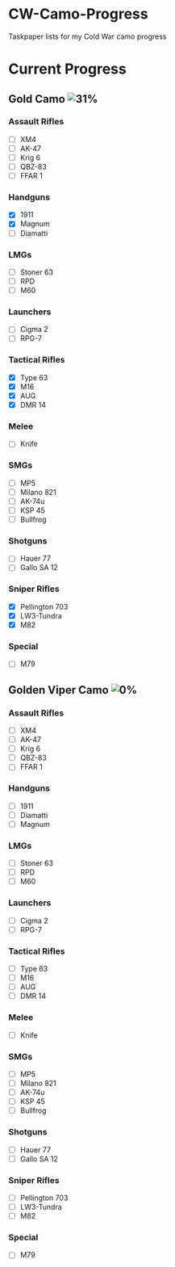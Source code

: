 # CW-Camo-Progress
Taskpaper lists for my Cold War camo progress


# Current Progress
## Gold Camo ![31%](https://progress-bar.dev/31/?width=200&color=babaca)
### Assault Rifles
- [ ] XM4
- [ ] AK-47
- [ ] Krig 6
- [ ] QBZ-83
- [ ] FFAR 1
### Handguns
- [x] 1911
- [x] Magnum
- [ ] Diamatti
### LMGs
- [ ] Stoner 63
- [ ] RPD
- [ ] M60
### Launchers
- [ ] Cigma 2
- [ ] RPG-7
### Tactical Rifles
- [x] Type 63
- [x] M16
- [x] AUG
- [x] DMR 14
### Melee
- [ ] Knife
### SMGs
- [ ] MP5
- [ ] Milano 821
- [ ] AK-74u
- [ ] KSP 45
- [ ] Bullfrog
### Shotguns
- [ ] Hauer 77
- [ ] Gallo SA 12
### Sniper Rifles
- [x] Pellington 703
- [x] LW3-Tundra
- [x] M82
### Special
- [ ] M79



## Golden Viper Camo ![0%](https://progress-bar.dev/0/?width=200&color=babaca)
### Assault Rifles
- [ ] XM4
- [ ] AK-47
- [ ] Krig 6
- [ ] QBZ-83
- [ ] FFAR 1
### Handguns
- [ ] 1911
- [ ] Diamatti
- [ ] Magnum
### LMGs
- [ ] Stoner 63
- [ ] RPD
- [ ] M60
### Launchers
- [ ] Cigma 2
- [ ] RPG-7
### Tactical Rifles
- [ ] Type 63
- [ ] M16
- [ ] AUG
- [ ] DMR 14
### Melee
- [ ] Knife
### SMGs
- [ ] MP5
- [ ] Milano 821
- [ ] AK-74u
- [ ] KSP 45
- [ ] Bullfrog
### Shotguns
- [ ] Hauer 77
- [ ] Gallo SA 12
### Sniper Rifles
- [ ] Pellington 703
- [ ] LW3-Tundra
- [ ] M82
### Special
- [ ] M79